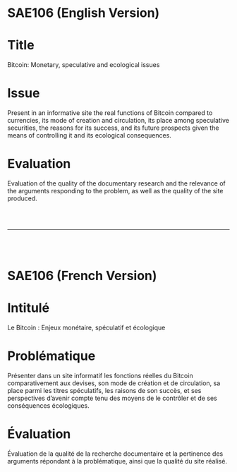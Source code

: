 # SAE106 (English Version)

# Title 
Bitcoin: Monetary, speculative and ecological issues 

# Issue 
Present in an informative site the real functions of Bitcoin compared to currencies, its mode of creation and circulation, its place among speculative securities, the reasons for its success, and its future prospects given the means of controlling it and its ecological consequences. 

# Evaluation 
Evaluation of the quality of the documentary research and the relevance of the arguments responding to the problem, as well as the quality of the site produced.

<br >
<br >

---

<br >
<br >

# SAE106 (French Version)

# Intitulé
Le Bitcoin : Enjeux monétaire, spéculatif et écologique

# Problématique
Présenter dans un site informatif les fonctions réelles du Bitcoin comparativement aux devises, son mode de création et de circulation, sa place parmi les titres spéculatifs, les raisons de son succès, et ses perspectives d’avenir compte tenu des moyens de le contrôler et de ses conséquences écologiques.

# Évaluation
Évaluation de la qualité de la recherche documentaire et la pertinence des arguments répondant à la problématique, ainsi que la qualité du site réalisé.

